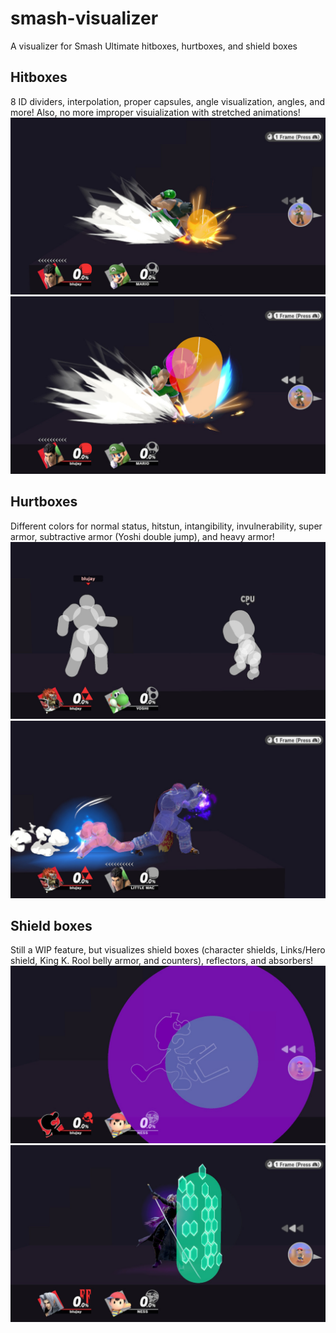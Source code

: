 # smash-visualizer
A visualizer for Smash Ultimate hitboxes, hurtboxes, and shield boxes

## Hitboxes
8 ID dividers, interpolation, proper capsules, angle visualization, angles, and more! Also, no more improper visuialization with stretched animations!
![Interpolation Frame 1](pics/interpolation1.jpg) ![Interpolation Frame 2](pics/interpolation2.jpg)
## Hurtboxes
Different colors for normal status, hitstun, intangibility, invulnerability, super armor, subtractive armor (Yoshi double jump), and heavy armor!
![Hurtboxes](pics/hurtboxes.jpg)
![Hurtbox Armors](pics/armors.jpg)
## Shield boxes
Still a WIP feature, but visualizes shield boxes (character shields, Links/Hero shield, King K. Rool belly armor, and counters), reflectors, and absorbers!
![Game and Watch Absorber + Reflector](pics/absorber_reflector.jpg)
![Sephiroth Counter](pics/counter.jpg)
